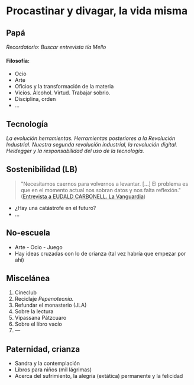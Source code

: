 
# Procastinar y divagar, la vida misma

## Papá

 _Recordatorio: Buscar entrevista tía Mello_

#### Filosofía:
* Ocio
* Arte
* Oficios y la transformación de la materia
* Vicios. Alcohol. Virtud. Trabajar sobrio.
* Disciplina, orden
* ...

## Tecnología

  _La evolución herramientas. Herramientas posteriores a la Revolución Industrial. Nuestra segunda revolución industrial, la revolución digital. Heidegger y la responsabilidad del uso de la tecnología._

## Sostenibilidad (LB)

> "Necesitamos caernos para volvernos a levantar. \[…] El problema es que en el momento actual nos sobran datos y nos falta reflexión."
([Entrevista a EUDALD CARBONELL. La Vanguardia](http://www.lavanguardia.com/ciencia/quien/20170731/43161256292/eudald-carbonell-colapso-especie-humana-ya-empezado.html?platform=hootsuite&utm_campaign=botones_sociales&utm_source=facebook&utm_medium=social))

* ¿Hay una catástrofe en el futuro?
* …

## No-escuela
  * Arte - Ocio - Juego
  * Hay ideas cruzadas con lo de crianza (tal vez habría que empezar por ahí)

## Miscelánea

1. Cineclub
2. Reciclaje _Pepenotecnia._
2. Refundar el monasterio (JLA)
2. Sobre la lectura
2. Vipassana Pátzcuaro
2. Sobre el libro vacío
3. —

## Paternidad, crianza
* Sandra y la contemplación
* Libros para niños (mil lágrimas)
* Acerca del sufrimiento, la alegría (extática) permanente y la felicidad
